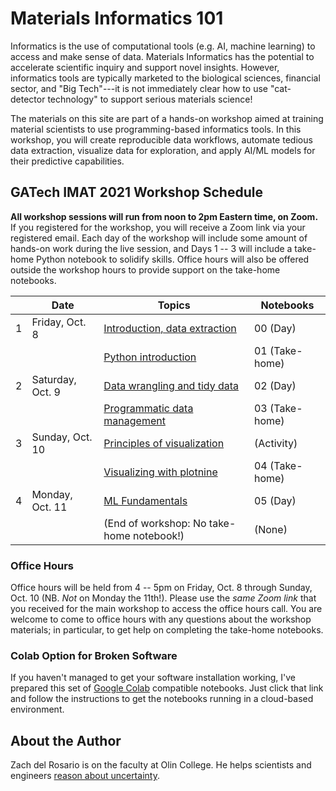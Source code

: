 # Materials Informatics 101

Informatics is the use of computational tools (e.g. AI, machine learning) to access and make sense of data. Materials Informatics has the potential to accelerate scientific inquiry and support novel insights. However, informatics tools are typically marketed to the biological sciences, financial sector, and "Big Tech"---it is not immediately clear how to use "cat-detector technology" to support serious materials science!

The materials on this site are part of a hands-on workshop aimed at training material scientists to use programming-based informatics tools. In this workshop, you will create reproducible data workflows, automate tedious data extraction, visualize data for exploration, and apply AI/ML models for their predictive capabilities.

## GATech IMAT 2021 Workshop Schedule

**All workshop sessions will run from noon to 2pm Eastern time, on Zoom.** If
you registered for the workshop, you will receive a Zoom link via your
registered email. Each day of the workshop will include some amount of hands-on
work during the live session, and Days 1 -- 3 will include a take-home Python
notebook to solidify skills. Office hours will also be offered outside the
workshop hours to provide support on the take-home notebooks.

|   | Date             | Topics                                         | Notebooks      |
|---|------------------|------------------------------------------------|----------------|
| 1 | Friday, Oct. 8   | [Introduction, data extraction](00-extraction) | 00 (Day)       |
|   |                  | [Python introduction](01-python)               | 01 (Take-home) |
| 2 | Saturday, Oct. 9 | [Data wrangling and tidy data](02-tidy)        | 02 (Day)       |
|   |                  | [Programmatic data management](03-data)        | 03 (Take-home) |
| 3 | Sunday, Oct. 10  | [Principles of visualization](day3-vis)                    | (Activity)     |
|   |                  | [Visualizing with plotnine](04-vis)            | 04 (Take-home) |
| 4 | Monday, Oct. 11  | [ML Fundamentals](05-ml)                       | 05 (Day)       |
|   |                  | (End of workshop: No take-home notebook!)      | (None)         |

### Office Hours

Office hours will be held from 4 -- 5pm on Friday, Oct. 8 through Sunday, Oct.
10 (NB. *Not* on Monday the 11th!). Please use the *same Zoom link* that you
received for the main workshop to access the office hours call. You are welcome
to come to office hours with any questions about the workshop materials; in
particular, to get help on completing the take-home notebooks.

### Colab Option for Broken Software

If you haven't managed to get your software installation working, I've prepared
this set of [Google Colab](https://github.com/zdelrosario/mi101-colab)
compatible notebooks. Just click that link and follow the instructions to get
the notebooks running in a cloud-based environment.

## About the Author

Zach del Rosario is on the faculty at Olin College. He helps scientists and engineers [reason about uncertainty](https://www.zdelrosario.com/).
